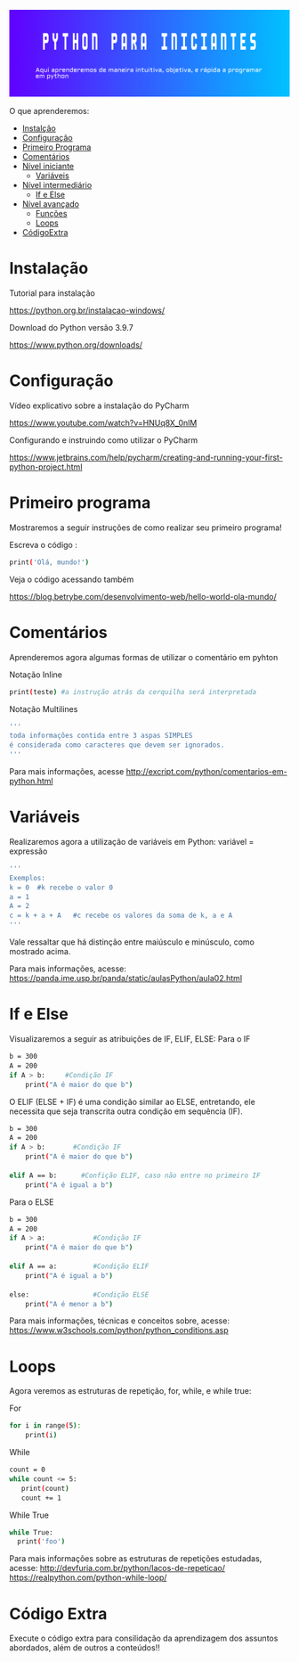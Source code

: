 ![i](/imagem.png?raw=true)

O que aprenderemos: 
   * [Instalção](#Instalação)
   * [Configuração](#Configuração)
   * [Primeiro Programa](#PrimeiroPrograma)
   * [Comentários](#Comentarios)
   * [Nível iniciante](#NívelINiciante)
       * [Variáveis](#Variáveis)
   * [Nível intermediário](#NívelIntermerdiário)       
       * [If e Else](#IfeElse)
   * [Nível avançado](#NívelAvançado)   
        * [Funções](#Funções)
        * [Loops](#Loops)
   * [CódigoExtra](#CódigoExtra)

# Instalação


Tutorial para instalação


https://python.org.br/instalacao-windows/


Download do Python versão 3.9.7

https://www.python.org/downloads/


# Configuração 

Vídeo explicativo sobre a instalação do PyCharm 

https://www.youtube.com/watch?v=HNUq8X_0nlM

Configurando e instruindo como utilizar o PyCharm

https://www.jetbrains.com/help/pycharm/creating-and-running-your-first-python-project.html


# Primeiro programa

Mostraremos a seguir instruções de como realizar seu primeiro programa!

Escreva o código : 
```sh
print('Olá, mundo!')
```

Veja o código acessando também 

https://blog.betrybe.com/desenvolvimento-web/hello-world-ola-mundo/


# Comentários

Aprenderemos agora algumas formas de utilizar o comentário em pyhton

Notação Inline
```sh
print(teste) #a instrução atrás da cerquilha será interpretada
```
Notação Multilines
```sh
'''
toda informações contida entre 3 aspas SIMPLES
é considerada como caracteres que devem ser ignorados.
'''
```
Para mais informações, acesse
http://excript.com/python/comentarios-em-python.html


# Variáveis

Realizaremos agora a utilização de  variáveis em Python:
variável = expressão
```sh
'''
Exemplos:
k = 0  #k recebe o valor 0
a = 1 
A = 2
c = k + a + A   #c recebe os valores da soma de k, a e A
'''
```
Vale ressaltar que há distinção entre maiúsculo e minúsculo, como mostrado acima.

Para mais informações, acesse:
https://panda.ime.usp.br/panda/static/aulasPython/aula02.html


# If e Else
Visualizaremos a seguir as atribuições de IF, ELIF, ELSE:
Para o IF
```sh
b = 300
A = 200
if A > b:     #Condição IF
    print("A é maior do que b") 
  ```
O ELIF (ELSE + IF) é uma condição similar ao ELSE, entretando, ele necessita que seja transcrita outra condição em sequência (IF).
```sh
b = 300
A = 200
if A > b:       #Condição IF
    print("A é maior do que b") 
  
elif A == b:      #Confição ELIF, caso não entre no primeiro IF
    print("A é igual a b")
  ```

 Para o ELSE
```sh
b = 300
A = 200
if A > a:            #Condição IF
    print("A é maior do que b") 
  
elif A == a:         #Condição ELIF
    print("A é igual a b")

else:                #Condição ELSE
    print("A é menor a b")
  ```
  
  Para mais informações, técnicas e conceitos sobre, acesse: 
  https://www.w3schools.com/python/python_conditions.asp
  

# Loops

Agora veremos as estruturas de repetição, for, while, e while true: 

For
```sh
for i in range(5):
    print(i)
  ```
 While
 ```sh
 count = 0
while count <= 5:
    print(count)
    count += 1
  ```
While True
 ```sh
while True:
   print('foo')
  ```
 Para mais informações sobre as estruturas de repetições estudadas, acesse: 
 http://devfuria.com.br/python/lacos-de-repeticao/
 https://realpython.com/python-while-loop/


# Código Extra 

Execute o código extra para consilidação da aprendizagem dos assuntos abordados, além de outros a conteúdos!!
